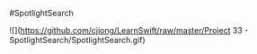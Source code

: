 #SpotlightSearch

![](https://github.com/cjiong/LearnSwift/raw/master/Project 33 - SpotlightSearch/SpotlightSearch.gif)